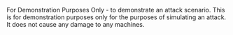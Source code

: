For Demonstration Purposes Only - to demonstrate an attack scenario. This is for demonstration purposes only for the purposes of simulating an attack. It does not cause any damage to any machines.
